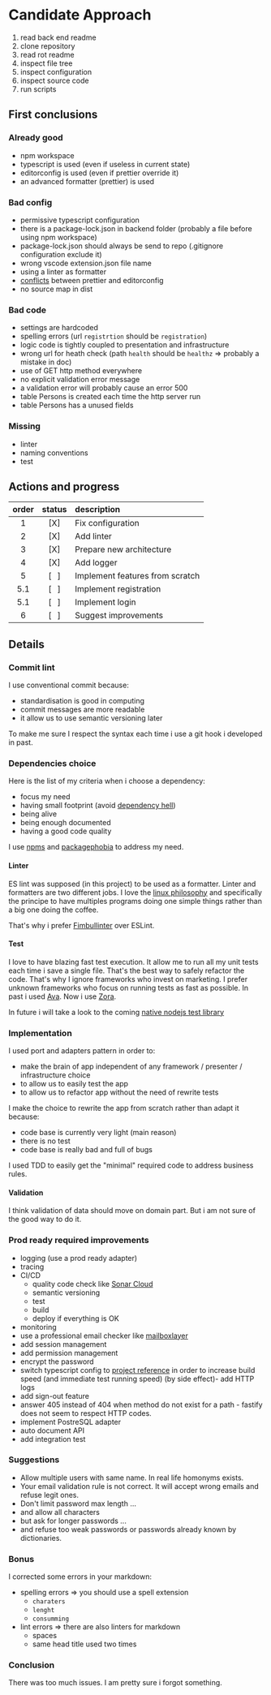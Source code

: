 # Candidate Approach

1. read back end readme
2. clone repository
3. read rot readme
4. inspect file tree
5. inspect configuration
6. inspect source code
7. run scripts

## First conclusions

### Already good

- npm workspace
- typescript is used (even if useless in current state)
- editorconfig is used (even if prettier override it)
- an advanced formatter (prettier) is used

### Bad config

- permissive typescript configuration
- there is a package-lock.json in backend folder (probably a file before using npm workspace)
- package-lock.json should always be send to repo (.gitignore configuration exclude it)
- wrong vscode extension.json file name
- using a linter as formatter
- [conflicts](https://blog.theodo.com/2019/08/empower-your-dev-environment-with-eslint-prettier-and-editorconfig-with-no-conflicts/) between prettier and editorconfig
- no source map in dist

### Bad code

- settings are hardcoded
- spelling errors (url `registrtion` should be `registration`)
- logic code is tightly coupled to presentation and infrastructure
- wrong url for heath check (path `health` should be `healthz` => probably a mistake in doc)
- use of GET http method everywhere
- no explicit validation error message
- a validation error will probably cause an error 500
- table Persons is created each time the http server run
- table Persons has a unused fields

### Missing

- linter
- naming conventions
- test

## Actions and progress

| order | status | description                     |
| :---: | :----: | :------------------------------ |
|   1   |  [X]   | Fix configuration               |
|   2   |  [X]   | Add linter                      |
|   3   |  [X]   | Prepare new architecture        |
|   4   |  [X]   | Add logger                      |
|   5   |  [⠀]   | Implement features from scratch |
|  5.1  |  [⠀]   | Implement registration          |
|  5.1  |  [⠀]   | Implement login                 |
|   6   |  [⠀]   | Suggest improvements            |

## Details

### Commit lint

I use conventional commit because:

- standardisation is good in computing
- commit messages are more readable
- it allow us to use semantic versioning later

To make me sure I respect the syntax each time i use a git hook i developed in past.

### Dependencies choice

Here is the list of my criteria when i choose a dependency:

- focus my need
- having small footprint (avoid [dependency hell](https://wikiless.org/wiki/Dependency_hell?lang=en))
- being alive
- being enough documented
- having a good code quality

I use [npms](https://npms.io/) and [packagephobia](https://packagephobia.com/) to address my need.

#### Linter

ES lint was supposed (in this project) to be used as a formatter. Linter and formatters are two different jobs. I love the [linux philosophy](https://wikiless.org/wiki/Unix_philosophy?lang=en#Do_One_Thing_and_Do_It_Well) and specifically the principe to have multiples programs doing one simple things rather than a big one doing the coffee.

That's why i prefer [Fimbullinter](https://github.com/fimbullinter) over ESLint.

#### Test

I love to have blazing fast test execution. It allow me to run all my unit tests each time i save a single file. That's the best way to safely refactor the code. That's why I ignore frameworks who invest on marketing. I prefer unknown frameworks who focus on running tests as fast as possible. In past i used [Ava](https://github.com/avajs/ava). Now i use [Zora](https://github.com/lorenzofox3/zora).

In future i will take a look to the coming [native nodejs test library](https://nodejs.org/api/test.html)

### Implementation

I used port and adapters pattern in order to:

- make the brain of app independent of any framework / presenter / infrastructure choice
- to allow us to easily test the app
- to allow us to refactor app without the need of rewrite tests

I make the choice to rewrite the app from scratch rather than adapt it because:

- code base is currently very light (main reason)
- there is no test
- code base is really bad and full of bugs

I used TDD to easily get the "minimal" required code to address business rules.

#### Validation

I think validation of data should move on domain part. But i am not sure of the good way to do it.

### Prod ready required improvements

- logging (use a prod ready adapter)
- tracing
- CI/CD
  - quality code check like [Sonar Cloud](https://sonarcloud.io/)
  - semantic versioning
  - test
  - build
  - deploy if everything is OK
- monitoring
- use a professional email checker like [mailboxlayer](https://mailboxlayer.com/)
- add session management
- add permission management
- encrypt the password
- switch typescript config to [project reference](https://www.typescriptlang.org/docs/handbook/project-references.html) in order to increase build speed (and immediate test running speed) (by side effect)- add HTTP logs
- add sign-out feature
- answer 405 instead of 404 when method do not exist for a path - fastify does not seem to respect HTTP codes.
- implement PostreSQL adapter
- auto document API
- add integration test

### Suggestions

- Allow multiple users with same name. In real life homonyms exists.
- Your email validation rule is not correct. It will accept wrong emails and refuse legit ones.
- Don't limit password max length ...
- and allow all characters
- but ask for longer passwords ...
- and refuse too weak passwords or passwords already known by dictionaries.

### Bonus

I corrected some errors in your markdown:

- spelling errors => you should use a spell extension
  - `charaters`
  - `lenght`
  - `consumming`
- lint errors => there are also linters for markdown
  - spaces
  - same head title used two times

### Conclusion

There was too much issues. I am pretty sure i forgot something.
